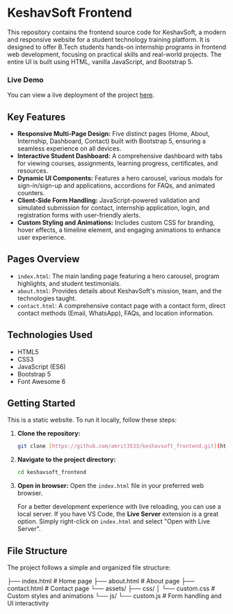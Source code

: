 # KeshavSoft Frontend

This repository contains the frontend source code for KeshavSoft, a modern and responsive website for a student technology training platform. It is designed to offer B.Tech students hands-on internship programs in frontend web development, focusing on practical skills and real-world projects. The entire UI is built using HTML, vanilla JavaScript, and Bootstrap 5.

### Live Demo

You can view a live deployment of the project [here](https://amrit3533.github.io/keshavsoft_frontend/).

## Key Features

-   **Responsive Multi-Page Design:** Five distinct pages (Home, About, Internship, Dashboard, Contact) built with Bootstrap 5, ensuring a seamless experience on all devices.
-   **Interactive Student Dashboard:** A comprehensive dashboard with tabs for viewing courses, assignments, learning progress, certificates, and resources.
-   **Dynamic UI Components:** Features a hero carousel, various modals for sign-in/sign-up and applications, accordions for FAQs, and animated counters.
-   **Client-Side Form Handling:** JavaScript-powered validation and simulated submission for contact, internship application, login, and registration forms with user-friendly alerts.
-   **Custom Styling and Animations:** Includes custom CSS for branding, hover effects, a timeline element, and engaging animations to enhance user experience.

## Pages Overview

-   `index.html`: The main landing page featuring a hero carousel, program highlights, and student testimonials.
-   `about.html`: Provides details about KeshavSoft's mission, team, and the technologies taught.
-   `contact.html`: A comprehensive contact page with a contact form, direct contact methods (Email, WhatsApp), FAQs, and location information.

## Technologies Used

-   HTML5
-   CSS3
-   JavaScript (ES6)
-   Bootstrap 5
-   Font Awesome 6

## Getting Started

This is a static website. To run it locally, follow these steps:

1.  **Clone the repository:**
    ```sh
    git clone [https://github.com/amrit3533/keshavsoft_frontend.git](https://github.com/amrit3533/keshavsoft_frontend.git)
    ```

2.  **Navigate to the project directory:**
    ```sh
    cd keshavsoft_frontend
    ```

3.  **Open in browser:**
    Open the `index.html` file in your preferred web browser.

    For a better development experience with live reloading, you can use a local server. If you have VS Code, the **Live Server** extension is a great option. Simply right-click on `index.html` and select "Open with Live Server".

## File Structure

The project follows a simple and organized file structure:

├── index.html         # Home page
├── about.html         # About page
├── contact.html       # Contact page
└── assets/
├── css/
│   └── custom.css # Custom styles and animations
└── js/
└── custom.js  # Form handling and UI interactivity
